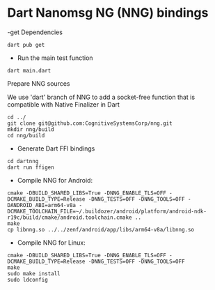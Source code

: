 #  Dart Nanomsg NG (NNG) bindings


-get Dependencies 

`dart pub get`

- Run the main test function

`dart main.dart`


Prepare NNG sources

We use 'dart' branch of NNG to add a socket-free function that is compatible with Native Finalizer in Dart

```
cd ../
git clone git@github.com:CognitiveSystemsCorp/nng.git
mkdir nng/build
cd nng/build

```

- Generate Dart FFI bindings

```
cd dartnng
dart run ffigen
```

- Compile NNG for Android:
```
cmake -DBUILD_SHARED_LIBS=True -DNNG_ENABLE_TLS=OFF -DCMAKE_BUILD_TYPE=Release -DNNG_TESTS=OFF -DNNG_TOOLS=OFF -DANDROID_ABI=arm64-v8a -DCMAKE_TOOLCHAIN_FILE=~/.buildozer/android/platform/android-ndk-r19c/build/cmake/android.toolchain.cmake ..
make 
cp libnng.so ../../zenf/android/app/libs/arm64-v8a/libnng.so
```

- Compile NNG for Linux:

```
cmake -DBUILD_SHARED_LIBS=True -DNNG_ENABLE_TLS=OFF -DCMAKE_BUILD_TYPE=Release -DNNG_TESTS=OFF -DNNG_TOOLS=OFF 
make 
sudo make install
sudo ldconfig
```

